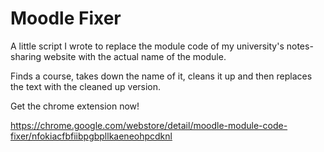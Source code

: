 # Moodle Fixer
A little script I wrote to replace the module code of my university's notes-sharing website with the actual name of the module.

Finds a course, takes down the name of it, cleans it up and then replaces the text with the cleaned up version.

Get the chrome extension now!

https://chrome.google.com/webstore/detail/moodle-module-code-fixer/nfokiacfbfiibpgbpllkaeneohpcdknl
